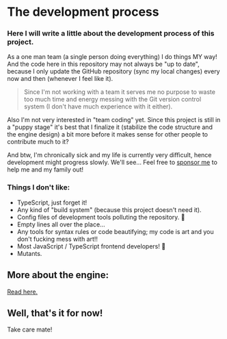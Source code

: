 
# The development process 

### Here I will write a little about the development process of this project.

As a one man team (a single person doing everything) I do things MY way! And the code here in this repository may not always be "up to date", because I only update the GitHub repository (sync my local changes) every now and then (whenever I feel like it).

> Since I'm not working with a team it serves me no purpose to waste too much time and energy messing with the Git version control system (I don't have much experience with it either).

Also I'm not very interested in "team coding" yet. Since this project is still in a "puppy stage" it's best that I finalize it (stabilize the code structure and the engine design) a bit more before it makes sense for other people to contribute much to it?

And btw, I'm chronically sick and my life is currently very difficult, hence development might progress slowly. We'll see... Feel free to [sponsor me](https://github.com/sponsors/JoakimCh) to help me and my family out!

### Things I don't like:

* TypeScript, just forget it!
* Any kind of "build system" (because this project doesn't need it).
* Config files of development tools polluting the repository. 🤮
* Empty lines all over the place...
* Any tools for syntax rules or code beautifying; my code is art and you don't fucking mess with art!!
* Most JavaScript / TypeScript frontend developers! 🤣
* Mutants.

## More about the engine:

[Read here.](./game/engine.md)

## Well, that's it for now!

Take care mate!
